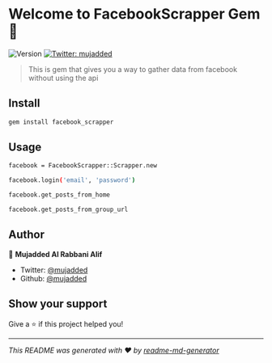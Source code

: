 # Welcome to FacebookScrapper Gem 👋
![Version](https://img.shields.io/badge/version-0.2.0-blue.svg?cacheSeconds=2592000)
[![Twitter: mujadded](https://img.shields.io/twitter/follow/mujadded.svg?style=social)](https://twitter.com/mujadded)

> This is gem that gives you a way to gather data from facebook without using the api

## Install

```sh
gem install facebook_scrapper
```

## Usage

```sh
facebook = FacebookScrapper::Scrapper.new

facebook.login('email', 'password')

facebook.get_posts_from_home

facebook.get_posts_from_group_url
```

## Author

👤 **Mujadded Al Rabbani Alif**

* Twitter: [@mujadded](https://twitter.com/mujadded)
* Github: [@mujadded](https://github.com/mujadded)

## Show your support

Give a ⭐️ if this project helped you!


***
_This README was generated with ❤️ by [readme-md-generator](https://github.com/kefranabg/readme-md-generator)_